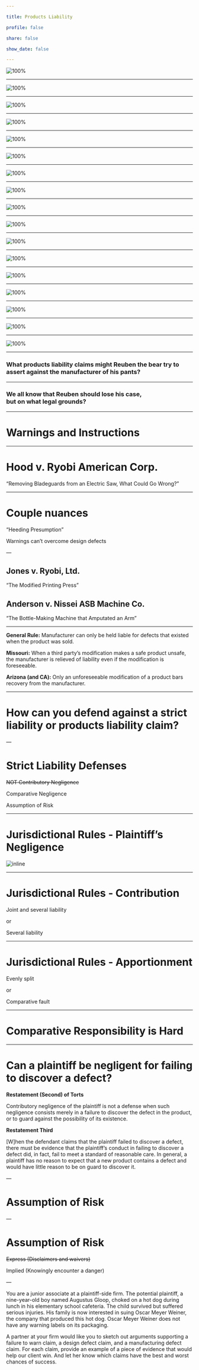 ```yaml
---

title: Products Liability

profile: false

share: false

show_date: false

---
```




![100%](images/wp01.jpeg)


---

![100%](images/wp02.jpeg)

---

![100%](images/wp03.jpeg)

---

![100%](images/wp04.jpeg)

---

![100%](images/wp05.jpeg)

---

![100%](images/wp06.jpeg)

---

![100%](images/wp07.jpeg)

---

![100%](images/wp08.jpeg)

---

![100%](images/wp09.jpeg)

---

![100%](images/wp10.jpeg)

---

![100%](images/wp11.jpeg)

---

![100%](images/wp12.jpeg)

---

![100%](images/wp13.jpeg)

---

![100%](images/wp14.jpeg)

---

![100%](images/wp15.jpeg)

---

![100%](images/wp16.jpeg)

---

![100%](images/wp17.jpeg)

---

### What products liability claims might Reuben the bear try to assert against the manufacturer of his pants?

---

### We all know that Reuben should lose his case, <br>but on what legal grounds?


---

# Warnings and Instructions

---


# Hood v. Ryobi American Corp.
“Removing Bladeguards from an Electric Saw, What Could Go Wrong?”

---

# Couple nuances

“Heeding Presumption”

Warnings can’t overcome design defects

—


## Jones v. Ryobi, Ltd.
“The Modified Printing Press”
## Anderson v. Nissei ASB Machine Co.
“The Bottle-Making Machine that Amputated an Arm”

---

**General Rule:** Manufacturer can only be held liable for defects that existed when the product was sold.

**Missouri:** When a third party’s modification makes a safe product unsafe, the manufacturer is relieved of liability even if the modification is foreseeable.

**Arizona (and CA):** Only an unforeseeable modification of a product bars recovery from the manufacturer.

---
# How can you defend against a strict liability or products liability claim?

—

# Strict Liability Defenses

~~NOT Contributory Negligence~~

Comparative Negligence

Assumption of Risk

---
# Jurisdictional Rules - Plaintiff’s Negligence

![inline](images/pl5.jpg)

---

# Jurisdictional Rules - Contribution


Joint and several liability 

or 

Several liability

---
# Jurisdictional Rules - Apportionment

Evenly split

or

Comparative fault

---
# Comparative Responsibility is Hard

---

# Can a plaintiff be negligent for failing to discover a defect?

**Restatement (Second) of Torts**

Contributory negligence of the plaintiff is not a defense when such negligence consists merely in a failure to discover the defect in the product, or to guard against the possibility of its existence.

**Restatement Third**

[W]hen the defendant claims that the plaintiff failed to discover a defect, there must be evidence that the plaintiff’s conduct in failing to discover a defect did, in fact, fail to meet a standard of reasonable care. In general, a plaintiff has no reason to expect that a new product contains a defect and would have little reason to be on guard to discover it.

—

# Assumption of Risk

—

# Assumption of Risk

~~Express (Disclaimers and waivers)~~

Implied (Knowingly encounter a danger)

—

You are a junior associate at a plaintiff-side firm. The potential plaintiff, a nine-year-old boy named Augustus Gloop, choked on a hot dog during lunch in his elementary school cafeteria. The child survived but suffered serious injuries. His family is now interested in suing Oscar Meyer Weiner, the company that produced this hot dog. Oscar Meyer Weiner does not have any warning labels on its packaging.

A partner at your firm would like you to sketch out arguments supporting a failure to warn claim, a design defect claim, and a manufacturing defect claim. For each claim, provide an example of a piece of evidence that would help our client win. And let her know which claims have the best and worst chances of success.